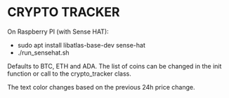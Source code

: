 CRYPTO TRACKER
==============
On Raspberry PI (with Sense HAT):
- sudo apt install libatlas-base-dev sense-hat
- ./run_sensehat.sh

Defaults to BTC, ETH and ADA. The list of coins can be changed in the init
function or call to the crypto_tracker class.

The text color changes based on the previous 24h price change. 
